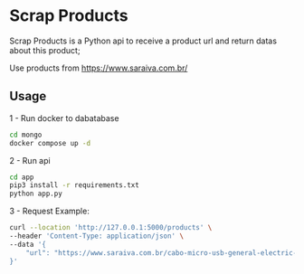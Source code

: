# Scrap Products

Scrap Products is a Python api to receive a product url and return datas about this product;

Use products from https://www.saraiva.com.br/

## Usage

1 - Run docker to dabatabase
```bash
cd mongo 
docker compose up -d
```

2 - Run api
```bash
cd app 
pip3 install -r requirements.txt
python app.py
```

3 - Request Example:
```bash
curl --location 'http://127.0.0.1:5000/products' \
--header 'Content-Type: application/json' \
--data '{
    "url": "https://www.saraiva.com.br/cabo-micro-usb-general-electric-pro-0-9m-ultra-resistente-com-adaptador-lightning-para-iphone/p"
}'
```

